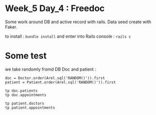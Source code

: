 # Week_5 Day_4 : Freedoc

Some work around DB and active record with rails.
Data seed create with Faker.

to install :
`bundle install`
and enter into Rails console :
`rails c`

# Some test

we take randomly fromd DB Doc and patient :

```
doc = Doctor.order(Arel.sql('RANDOM()')).first
patient = Patient.order(Arel.sql('RANDOM()')).first
```

```
tp doc.patients
tp doc.appointments
```

```
tp patient.doctors
tp patient.appointments
```
